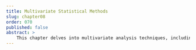```yaml
---
title: Multivariate Statistical Methods
slug: chapter08
order: 070
published: false
abstract: >
    This chapter delves into multivariate analysis techniques, including PCA, factor analysis, and clustering. These methods enable readers to handle complex datasets with multiple variables, uncovering patterns and relationships that inform research insights.
---
```



